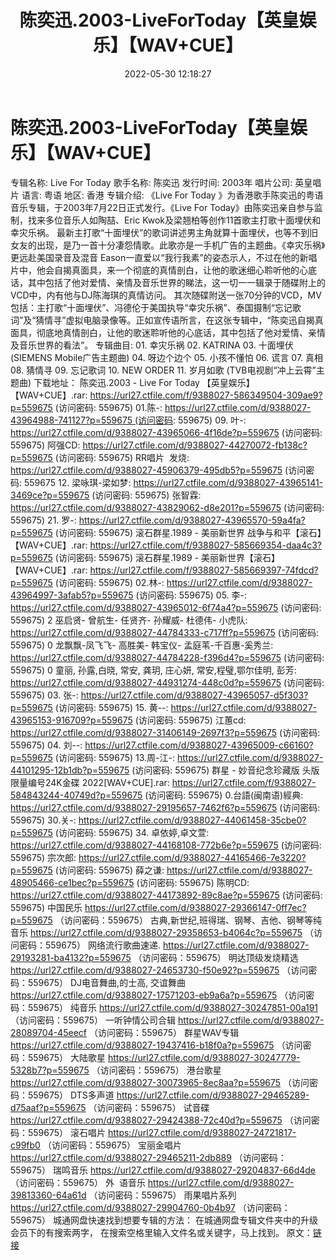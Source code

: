 ﻿---
title: 陈奕迅.2003-LiveForToday【英皇娱乐】【WAV+CUE】
date: 2022-05-30 12:18:27
categories: WAV车载音乐、镜像
tags: 华语中文
---
# 陈奕迅.2003-LiveForToday【英皇娱乐】【WAV+CUE】

专辑名称: Live For
Today
歌手名称: 陈奕迅
发行时间: 2003年
唱片公司: 英皇唱片
语言: 粤语
地区:
香港
专辑介绍:
《Live For
Today 》为香港歌手陈奕迅的粤语音乐专辑，于2003年7月22日正式发行。《Live For
Today》由陈奕迅亲自参与监制，找来多位音乐人如陶喆、Eric
Kwok及梁翘柏等创作11首歌主打歌十面埋伏和幸灾乐祸。
最新主打歌“十面埋伏”的歌词讲述男主角就算十面埋伏，也等不到旧女友的出现，是乃一首十分凄怨情歌。此歌亦是一手机广告的主题曲。《幸灾乐祸》更远赴美国录音及混音
Eason一直爱以“我行我素”的姿态示人，不过在他的新唱片中，他会自揭真面具，来一个彻底的真情剖白，让他的歌迷细心聆听他的心底话，其中包括了他对爱情、亲情及音乐世界的睇法，这一切一一辑录于随碟附上的VCD中，内有他与DJ陈海琪的真情访问。
其次随碟附送一张70分钟的VCD，MV包括：主打歌“十面埋伏”、冯德伦于美国执导“幸灾乐祸”、泰国摄制“忘记歌词”及“猜情寻”虚拟电脑录像等。正如宣传语所言，在这张专辑中，“陈奕迅自揭真面具，彻底地真情剖白，让他的歌迷聆听他的心底话，其中包括了他对爱情、亲情及音乐世界的看法”。
专辑曲目:
01.
幸灾乐祸
02.
KATRINA
03. 十面埋伏(SIEMENS
Mobile广告主题曲)
04.
呀边个边个
05.
小孩不懂怕
06.
谎言
07.
真相
08.
猜情寻
09.
忘记歌词
10. NEW
ORDER
11. 岁月如歌
(TVB电视剧“冲上云霄”主题曲)
下载地址：
陈奕迅.2003 - Live For Today 【英皇娱乐】【WAV+CUE】.rar: https://url27.ctfile.com/f/9388027-586349504-309ae9?p=559675
(访问密码: 559675)
01.陈-: https://url27.ctfile.com/d/9388027-43964988-741127?p=559675 (访问密码:
559675)
09. 叶-: https://url27.ctfile.com/d/9388027-43965066-4f16de?p=559675
(访问密码: 559675)
阿强CD: https://url27.ctfile.com/d/9388027-44270072-fb138c?p=559675
(访问密码: 559675)
RR唱片  发烧: https://url27.ctfile.com/d/9388027-45906379-495db5?p=559675
(访问密码: 559675
12. 梁咏琪-梁如梦:
https://url27.ctfile.com/d/9388027-43965141-3469ce?p=559675
(访问密码: 559675)
张智霖: https://url27.ctfile.com/d/9388027-43829062-d8e201?p=559675
(访问密码: 559675)
21. 罗-: https://url27.ctfile.com/d/9388027-43965570-59a4fa?p=559675
(访问密码: 559675)
滚石群星.1989 - 美丽新世界 战争与和平【滚石】【WAV+CUE】.rar: https://url27.ctfile.com/f/9388027-585669354-daa4c3?p=559675
(访问密码: 559675)
滚石群星.1989 - 美丽新世界【滚石】【WAV+CUE】.rar: https://url27.ctfile.com/f/9388027-585669397-74fdcd?p=559675
(访问密码: 559675)
02.林-: https://url27.ctfile.com/d/9388027-43964997-3afab5?p=559675
(访问密码: 559675)
05. 李-: https://url27.ctfile.com/d/9388027-43965012-6f74a4?p=559675
(访问密码: 559675)
2 巫启贤- 曾航生- 任贤齐- 孙耀威- 杜德伟- 小虎队: https://url27.ctfile.com/d/9388027-44784333-c717ff?p=559675
(访问密码: 559675)
0 龙飘飘-凤飞飞- 高胜美- 韩宝仪- 孟庭苇-千百惠-奚秀兰: https://url27.ctfile.com/d/9388027-44784228-f396d4?p=559675
(访问密码: 559675)
0 童丽, 孙露,白晓, 常安, 龚玥, 庄心妍, 常安,程璧,鄂尔佳明, 彭芳: https://url27.ctfile.com/d/9388027-44931274-448c0d?p=559675
(访问密码: 559675)
03. 张-: https://url27.ctfile.com/d/9388027-43965057-d5f303?p=559675
(访问密码: 559675)
15. 黄--: https://url27.ctfile.com/d/9388027-43965153-916709?p=559675
(访问密码: 559675)
江蕙cd: https://url27.ctfile.com/d/9388027-31406149-2697f3?p=559675
(访问密码: 559675)
04. 刘--: https://url27.ctfile.com/d/9388027-43965009-c66160?p=559675
(访问密码: 559675)
13.周-江-:
https://url27.ctfile.com/d/9388027-44101295-12b1db?p=559675
(访问密码: 559675)
群星 - 妙音纪念珍藏版 头版限量编号24K金碟 2022[WAV+CUE].rar:
https://url27.ctfile.com/f/9388027-584843244-40749d?p=559675
(访问密码: 559675)
0.台語(闽南语)經典: https://url27.ctfile.com/d/9388027-29195657-7462f6?p=559675
(访问密码: 559675)
30.关-: https://url27.ctfile.com/d/9388027-44061458-35cbe0?p=559675
(访问密码: 559675)
34. 卓依婷,卓文萱: https://url27.ctfile.com/d/9388027-44168108-772b6e?p=559675
(访问密码: 559675)
宗次郎: https://url27.ctfile.com/d/9388027-44165466-7e3220?p=559675
(访问密码: 559675)
薛之谦: https://url27.ctfile.com/d/9388027-48905466-ce1bec?p=559675
(访问密码: 559675)
陈明CD: https://url27.ctfile.com/d/9388027-44173892-89c8ae?p=559675
(访问密码: 559675)
中国民乐
https://url27.ctfile.com/d/9388027-29366147-0ff7ec?p=559675
（访问密码：559675）
古典,新世纪,班得瑞、钢琴、吉他、钢琴等纯音乐
https://url27.ctfile.com/d/9388027-29358653-b4064c?p=559675
（访问密码：559675）
网络流行歌曲速递.
https://url27.ctfile.com/d/9388027-29193281-ba4132?p=559675
（访问密码：559675）
明达顶级发烧精选
https://url27.ctfile.com/d/9388027-24653730-f50e92?p=559675
（访问密码：559675）
DJ电音舞曲,的士高, 交谊舞曲
https://url27.ctfile.com/d/9388027-17571203-eb9a6a?p=559675
（访问密码：559675）
纯音乐
https://url27.ctfile.com/d/9388027-30247851-00a191
（访问密码：559675）
一听钟情公司合辑
https://url27.ctfile.com/d/9388027-28089704-45eecf
（访问密码：559675）
群星WAV专辑
https://url27.ctfile.com/d/9388027-19437416-b18f0a?p=559675
（访问密码：559675）
大陆歌星
https://url27.ctfile.com/d/9388027-30247779-5328b7?p=559675
（访问密码：559675）
港台歌星
https://url27.ctfile.com/d/9388027-30073965-8ec8aa?p=559675
（访问密码：559675）
DTS多声道
https://url27.ctfile.com/d/9388027-29465289-d75aaf?p=559675
（访问密码：559675）
试音碟
https://url27.ctfile.com/d/9388027-29424388-72c40d?p=559675
（访问密码：559675）
滚石唱片
https://url27.ctfile.com/d/9388027-24721817-c99fb0
（访问密码：559675）
宝丽金唱片
https://url27.ctfile.com/d/9388027-29465211-2db889
（访问密码：559675）
瑞鸣音乐
https://url27.ctfile.com/d/9388027-29204837-66d4de
（访问密码：559675）
外  语音乐
https://url27.ctfile.com/d/9388027-39813360-64a61d
（访问密码：559675）
雨果唱片系列
https://url27.ctfile.com/d/9388027-29904760-0b4b97
（访问密码：559675）
城通网盘快速找到想要专辑的方法：
在城通网盘专辑文件夹中的升级会员下的有搜索两字，
在搜索空格里输入文件名或关键字，马上找到。
原文：[链接](https://blog.sina.com.cn/s/blog_1647c7e7601030xj6.html)